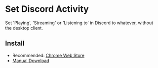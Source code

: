 # Set Discord Activity

Set 'Playing', 'Streaming' or 'Listening to' in Discord to whatever, without the desktop client.

## Install

- Recommended: [Chrome Web Store](https://chrome.google.com/webstore/detail/set-discord-activity/dlmmhgaeahcfkojednnfghfpinbinicj)
- [Manual Download](https://clients2.google.com/service/update2/crx?response=redirect&prodversion=64.0.3282.186&x=id%3Ddlmmhgaeahcfkojednnfghfpinbinicj%26uc)
